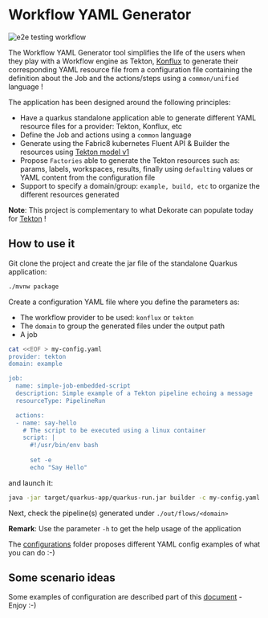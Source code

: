 # Workflow YAML Generator

![e2e testing workflow](https://github.com/ch007m/pipeline-dsl-builder/actions/workflows/e2e-testing.yaml/badge.svg)

The Workflow YAML Generator tool simplifies the life of the users when they play with a Workflow engine as Tekton, [Konflux](https://konflux-ci.dev/) to generate their corresponding YAML resource file from a configuration file containing the definition about the Job and the actions/steps using a `common/unified` language !

The application has been designed around the following principles:

- Have a quarkus standalone application able to generate different YAML resource files for a provider: Tekton, Konflux, etc
- Define the Job and actions using a `common` language
- Generate using the Fabric8 kubernetes Fluent API & Builder the resources using [Tekton model v1](https://github.com/fabric8io/kubernetes-client/tree/main/extensions/tekton/model-v1/)
- Propose `Factories` able to generate the Tekton resources such as: params, labels, workspaces, results, finally using `defaulting` values or YAML content from the configuration file
- Support to specify a domain/group: `example, build, etc` to organize the different resources generated

**Note**: This project is complementary to what Dekorate can populate today for [Tekton](https://github.com/dekorateio/dekorate/tree/main/annotations/tekton-annotations) !

## How to use it

Git clone the project and create the jar file of the standalone Quarkus application:

```bash
./mvnw package
```

Create a configuration YAML file where you define the parameters as:
 - The workflow provider to be used: `konflux` or `tekton`
 - The `domain` to group the generated files under the output path
 - A job
```bash
cat <<EOF > my-config.yaml
provider: tekton
domain: example

job:
  name: simple-job-embedded-script
  description: Simple example of a Tekton pipeline echoing a message
  resourceType: PipelineRun

  actions:
  - name: say-hello
    # The script to be executed using a linux container
    script: |
      #!/usr/bin/env bash
      
      set -e
      echo "Say Hello"
```
and launch it:
```bash
java -jar target/quarkus-app/quarkus-run.jar builder -c my-config.yaml -o out/flows
```  

Next, check the pipeline(s) generated under `./out/flows/<domain>`

**Remark**: Use the parameter `-h` to get the help usage of the application

The [configurations](./configurations) folder proposes different YAML config examples of what you can do :-)

## Some scenario ideas

Some examples of configuration are described part of this [document](SCENARIO.md) - Enjoy :-)
